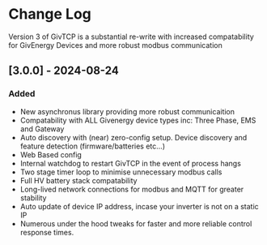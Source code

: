 
# Change Log

Version 3 of GivTCP is a substantial re-write with increased compatability for GivEnergy Devices and more robust modbus communication

## [3.0.0] - 2024-08-24
### Added
- New asynchronus library providing more robust communicaition
- Compatability with ALL Givenergy device types inc: Three Phase, EMS and Gateway
- Auto discovery with (near) zero-config setup. Device discovery and feature detection (firmware/batteries etc...)
- Web Based config
- Internal watchdog to restart GivTCP in the event of process hangs
- Two stage timer loop to minimise unnecessary modbus calls
- Full HV battery stack compatability
- Long-lived network connections for modbus and MQTT for greater stability
- Auto update of device IP address, incase your inverter is not on a static IP
- Numerous under the hood tweaks for faster and more reliable control response times.
